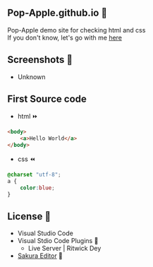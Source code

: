 ## Pop-Apple.github.io 🍎
Pop-Apple demo site for checking html and css  
If you don't know, let's go with me
[here](https://pop-apple.github.io/Template/index.html)
## Screenshots 💚

* Unknown

## First Source code
* html ⏩
````html
<body>
    <a>Hello World</a>
</body>
````
* css ⏪
````css
@charset "utf-8";
a {
    color:blue;
}
````

## License 🔰
* Visual Studio Code
* Visual Stdio Code Plugins 🔑
  * Live Server | Ritwick Dey
* [Sakura Editor](https://sakura-editor.github.io/) 🌸

